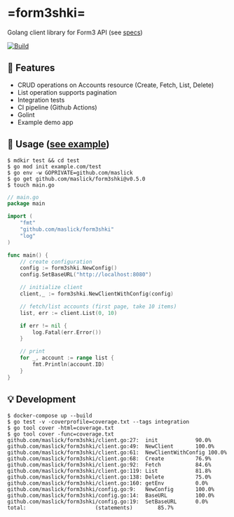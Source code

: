 # =form3shki=
Golang client library for Form3 API (see [specs](ASSIGNMENT.md))

[![Build](https://github.com/maslick/form3shki/workflows/Build/badge.svg)](https://github.com/maslick/form3shki/actions)

## :rocket: Features
* CRUD operations on Accounts resource (Create, Fetch, List, Delete)
* List operation supports pagination  
* Integration tests
* CI pipeline (Github Actions)
* Golint
* Example demo app

## :lollipop: Usage ([see example](example/main.go))
```shell
$ mdkir test && cd test
$ go mod init example.com/test
$ go env -w GOPRIVATE=github.com/maslick
$ go get github.com/maslick/form3shki@v0.5.0
$ touch main.go
```

```go
// main.go
package main

import (
	"fmt"
	"github.com/maslick/form3shki"
	"log"
)

func main() {
	// create configuration
	config := form3shki.NewConfig()
	config.SetBaseURL("http://localhost:8080")

	// initialize client
	client,_ := form3shki.NewClientWithConfig(config)

	// fetch/list accounts (first page, take 10 items)
	list, err := client.List(0, 10)

	if err != nil {
		log.Fatal(err.Error())
	}

	// print
	for _, account := range list {
		fmt.Println(account.ID)
	}
}
```

## :bulb: Development
```shell
$ docker-compose up --build
$ go test -v -coverprofile=coverage.txt --tags integration
$ go tool cover -html=coverage.txt
$ go tool cover -func=coverage.txt
github.com/maslick/form3shki/client.go:27:	init			90.0%
github.com/maslick/form3shki/client.go:49:	NewClient		100.0%
github.com/maslick/form3shki/client.go:61:	NewClientWithConfig	100.0%
github.com/maslick/form3shki/client.go:68:	Create			76.9%
github.com/maslick/form3shki/client.go:92:	Fetch			84.6%
github.com/maslick/form3shki/client.go:119:	List			81.8%
github.com/maslick/form3shki/client.go:138:	Delete			75.0%
github.com/maslick/form3shki/client.go:160:	getEnv			0.0%
github.com/maslick/form3shki/config.go:9:	NewConfig		100.0%
github.com/maslick/form3shki/config.go:14:	BaseURL			100.0%
github.com/maslick/form3shki/config.go:19:	SetBaseURL		0.0%
total:						(statements)		85.7%
```
